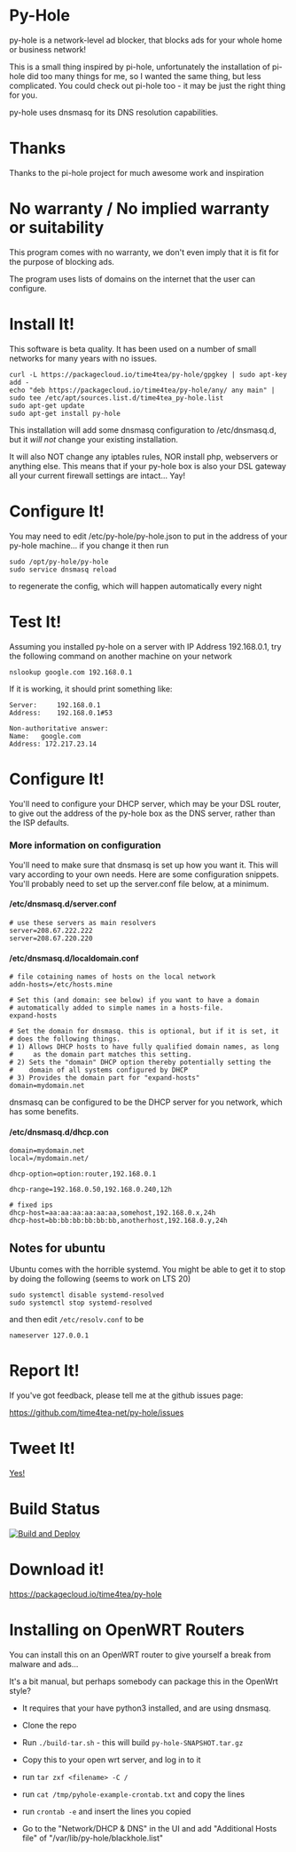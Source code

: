 # Py-Hole

py-hole is a network-level ad blocker, that blocks ads for your whole home or business network!

This is a small thing inspired by pi-hole, unfortunately the installation
of pi-hole did too many things for me, so I wanted the same thing, but less
complicated. You could check out pi-hole too - it may be just the right thing for you.

py-hole uses dnsmasq for its DNS resolution capabilities.

# Thanks

Thanks to the pi-hole project for much awesome work and inspiration

# No warranty / No implied warranty or suitability

This program comes with no warranty, we don't even imply that it is fit for the purpose of blocking ads.

The program uses lists of domains on the internet that the user can configure.

# Install It!

This software is beta quality. It has been used on a number of small networks for many years with no issues. 

```
curl -L https://packagecloud.io/time4tea/py-hole/gpgkey | sudo apt-key add -
echo "deb https://packagecloud.io/time4tea/py-hole/any/ any main" | sudo tee /etc/apt/sources.list.d/time4tea_py-hole.list
sudo apt-get update
sudo apt-get install py-hole
```

This installation will add some dnsmasq configuration to /etc/dnsmasq.d, but it *will not* change
your existing installation. 

It will also NOT change any iptables rules, NOR install php, webservers or anything else. This means
that if your py-hole box is also your DSL gateway all your current firewall settings are intact... Yay!

# Configure It!

You may need to edit /etc/py-hole/py-hole.json to put in the address of your py-hole machine... if you change it then
run

```
sudo /opt/py-hole/py-hole
sudo service dnsmasq reload
```

to regenerate the config, which will happen automatically every night

# Test It!

Assuming you installed py-hole on a server with IP Address 192.168.0.1, try the following command on another 
machine on your network

```
nslookup google.com 192.168.0.1
```

If it is working, it should print something like:

```
Server:		192.168.0.1
Address:	192.168.0.1#53

Non-authoritative answer:
Name:	google.com
Address: 172.217.23.14
```

# Configure It!

You'll need to configure your DHCP server, which may be your DSL router, to give out the address of the py-hole
box as the DNS server, rather than the ISP defaults.

### More information on configuration

You'll need to make sure that dnsmasq is set up how you want it. This will vary according to your own needs. Here are 
some configuration snippets. You'll probably need to set up the server.conf file below, at a minimum.

#### /etc/dnsmasq.d/server.conf
```text
# use these servers as main resolvers
server=208.67.222.222
server=208.67.220.220
```

#### /etc/dnsmasq.d/localdomain.conf
```text
# file cotaining names of hosts on the local network
addn-hosts=/etc/hosts.mine

# Set this (and domain: see below) if you want to have a domain
# automatically added to simple names in a hosts-file.
expand-hosts

# Set the domain for dnsmasq. this is optional, but if it is set, it
# does the following things.
# 1) Allows DHCP hosts to have fully qualified domain names, as long
#     as the domain part matches this setting.
# 2) Sets the "domain" DHCP option thereby potentially setting the
#    domain of all systems configured by DHCP
# 3) Provides the domain part for "expand-hosts"
domain=mydomain.net
```

dnsmasq can be configured to be the DHCP server for you network, which has some benefits.

#### /etc/dnsmasq.d/dhcp.con
````text
domain=mydomain.net
local=/mydomain.net/

dhcp-option=option:router,192.168.0.1

dhcp-range=192.168.0.50,192.168.0.240,12h

# fixed ips
dhcp-host=aa:aa:aa:aa:aa:aa,somehost,192.168.0.x,24h
dhcp-host=bb:bb:bb:bb:bb:bb,anotherhost,192.168.0.y,24h
````

## Notes for ubuntu

Ubuntu comes with the horrible systemd. You might be able to get it to stop by doing the following (seems to work on LTS 20)

```shell
sudo systemctl disable systemd-resolved
sudo systemctl stop systemd-resolved
```

and then edit `/etc/resolv.conf` to be

`
nameserver 127.0.0.1
`

# Report It!

If you've got feedback, please tell me at the github issues page:

https://github.com/time4tea-net/py-hole/issues

# Tweet It!

[ Yes! ](https://twitter.com/intent/tweet/?text=py-hole+is+an+awesome+network+level+ad+blocker&url=https%3A%2F%2Fgithub.com%2Ftime4tea-net%2Fpy-hole)

# Build Status

[![Build and Deploy](https://github.com/time4tea-net/py-hole/actions/workflows/continuous-integration.yml/badge.svg)](https://github.com/time4tea-net/py-hole/actions/workflows/continuous-integration.yml)

# Download it!

https://packagecloud.io/time4tea/py-hole


# Installing on OpenWRT Routers

You can install this on an OpenWRT router to give yourself a break from malware and ads...

It's a bit manual, but perhaps somebody can package this in the OpenWrt style?

- It requires that your have python3 installed, and are using dnsmasq.

- Clone the repo
- Run `./build-tar.sh`  - this will build `py-hole-SNAPSHOT.tar.gz`
- Copy this to your open wrt server, and log in to it
- run `tar zxf <filename> -C /`
- run `cat /tmp/pyhole-example-crontab.txt` and copy the lines
- run `crontab -e` and insert the lines you copied
- Go to the "Network/DHCP & DNS" in the UI and add "Additional Hosts file" of "/var/lib/py-hole/blackhole.list"



